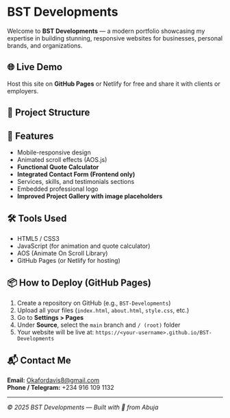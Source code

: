 # BST Developments

Welcome to **BST Developments** — a modern portfolio showcasing my expertise in building stunning, responsive websites for businesses, personal brands, and organizations.

## 🌐 Live Demo
Host this site on **GitHub Pages** or Netlify for free and share it with clients or employers.


## 📁 Project Structure

## 🚀 Features
- Mobile-responsive design
- Animated scroll effects (AOS.js)
- **Functional Quote Calculator**
- **Integrated Contact Form (Frontend only)**
- Services, skills, and testimonials sections
- Embedded professional logo
- **Improved Project Gallery with image placeholders**

## 🛠 Tools Used
- HTML5 / CSS3
- JavaScript (for animation and quote calculator)
- AOS (Animate On Scroll Library)
- GitHub Pages (or Netlify for hosting)

## 📦 How to Deploy (GitHub Pages)
1. Create a repository on GitHub (e.g., `BST-Developments`)
2. Upload all your files (`index.html`, `about.html`, `style.css`, etc.)
3. Go to **Settings > Pages**
4. Under **Source**, select the `main` branch and `/ (root)` folder
5. Your website will be live at: `https://<your-username>.github.io/BST-Developments`

## 📬 Contact Me
**Email:** [Okafordavis8@gmail.com](mailto:Okafordavis8@gmail.com)  
**Phone / Telegram:** +234 916 109 1132

---

_© 2025 BST Developments — Built with 💙 from Abuja_
